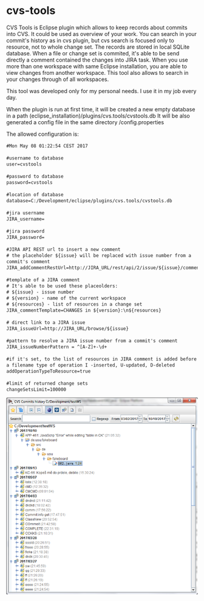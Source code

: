 # cvs-tools

CVS Tools is Eclipse plugin which allows to keep records about commits into CVS. It could be used as overview of your work. You can search in your commit's history as in cvs plugin, but cvs search is focused only to resource, not to whole change set. The records are stored in local SQLite database. When a file or change set is commited, it's able to be send directly a comment contained the changes into JIRA task. When you use more than one workspace with same Eclipse installation, you are able to view changes from another workspace. This tool also allows to search in your changes through of all workspaces. 

This tool was developed only for my personal needs. I use it in my job every day.

When the plugin is run at first time, it will be created a new empty database in a path (eclipse_installation)/plugins/cvs.tools/cvstools.db
It will be also generated a config file in the same directory /config.properties

The allowed configuration is:

```properties
#Mon May 08 01:22:54 CEST 2017

#username to database
user=cvstools

#password to database
password=cvstools

#location of database
database=C:/Development/eclipse/plugins/cvs.tools/cvstools.db

#jira username
JIRA_username=

#jira password
JIRA_password=

#JIRA API REST url to insert a new comment
# the placeholder ${issue} will be replaced with issue number from a commit's comment
JIRA_addCommentRestUrl=http://JIRA_URL/rest/api/2/issue/${issue}/comment

#template of a JIRA comment 
# It's able to be used these placeolders:
# ${issue} - issue number
# ${version} - name of the current workspace
# ${resources} - list of resources in a change set
JIRA_commentTemplate=CHANGES in ${version}:\n${resources}

# direct link to a JIRA issue
JIRA_issueUrl=http://JIRA_URL/browse/${issue}

#pattern to resolve a JIRA issue number from a commit's comment
JIRA_issueNumberPattern = ^[A-Z]+-\d+

#if it's set, to the list of resources in JIRA comment is added before a filename type of operation I -inserted, U-updated, D-deleted
addOperationTypeToResource=true

#limit of returned change sets
changeSetsLimit=100000

```

![Main window](https://github.com/lukasgal/cvs-tools/blob/master/docs/images/mainWindow.png)

